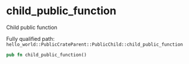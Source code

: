 # child_public_function

Child public function


Fully qualified path: `hello_world::PublicCrateParent::PublicChild::child_public_function`

```rust
pub fn child_public_function()
```

